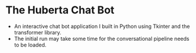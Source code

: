 # The Huberta Chat Bot

* An interactive chat bot application I built in Python using Tkinter and the transformer library.  
* The initial run may take some time for the conversational pipeline needs to be loaded.
